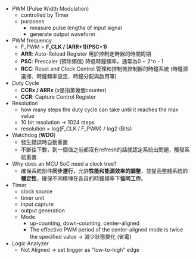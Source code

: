 
* PWM (Pulse Width Modulation) 
	* controlled by Timer
	* purposes
		* measure pulse lengths of input signal
		* generate output waveform
* PWM frequency
	* F_PWM = **F_CLK / (ARR+1)(PSC+1)** 
	* **ARR**: Auto-Reload Register 用於控制定時器的時間周期
	* **PSC**: Prescaler (預除頻值) 降低時鐘頻率，通常為0 ~ 2^n - 1
	* **RCC**: Reset and Clock Control 管理和控制微控制器的時鐘系統 (時鐘源選擇、時鐘頻率設定、時鐘分配與啟用等)
* Duty Cycle
	* **CCRx / ARRx** (x是指第幾個counter)
	* **CCR**: Capture Control Register
* Resolution
	* how many steps the duty cycle can take until it reaches the max value
	* 10 bit resolution → 1024 steps
	* resolution = log(F_CLK / F_PWM) / log2 (Bits)
* Watchdog (**WDG**)
	* 發生錯誤時自動重置
	* 不斷往下數，到一個值之前都沒有refresh的話就認定系統出問題，觸發系統重置
* Why does an MCU SoC need a clock tree?
	* 確保系統部件**同步運行**，允許**性能和能源效率的調整**，並提高整體系統的**穩定性**，確保不同模塊在各自的時鐘頻率下**協同工作**。
* Timer
	* clock source
	* timer unit
	* input capture
	* output generation
	* Mode
		* up-counting, down-counting, center-aligned
		* The effective PWM period of the center-aligned mode is twice the specified value → 減少狀態變化 (省電)
* Logic Analyzer
	* Not Aligned → set trigger as "low-to-high" edge